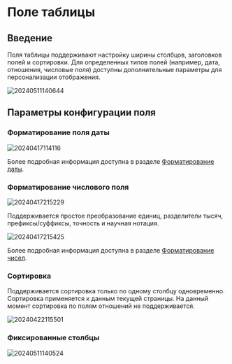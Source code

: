 # Поле таблицы

## Введение

Поля таблицы поддерживают настройку ширины столбцов, заголовков полей и сортировки. Для определенных типов полей (например, дата, отношения, числовые поля) доступны дополнительные параметры для персонализации отображения.

![20240511140644](https://static-docs.nocobase.com/20240511140644.png)

## Параметры конфигурации поля

### Форматирование поля даты

![20240417114116](https://static-docs.nocobase.com/20240417114116.png)

Более подробная информация доступна в разделе [Форматирование даты](/handbook/ui/fields/specific/date-picker).

### Форматирование числового поля

![20240417215229](https://static-docs.nocobase.com/20240417215229.png)

Поддерживается простое преобразование единиц, разделители тысяч, префиксы/суффиксы, точность и научная нотация.

![20240417215425](https://static-docs.nocobase.com/20240417215425.png)

Более подробная информация доступна в разделе [Форматирование чисел](/handbook/ui/fields/field-settings/number-format).

### Сортировка

Поддерживается сортировка только по одному столбцу одновременно. Сортировка применяется к данным текущей страницы. На данный момент сортировка по полям отношений не поддерживается.

![20240422115501](https://static-docs.nocobase.com/20240422115501.png)

### Фиксированные столбцы

![20240511140524](https://static-docs.nocobase.com/20240511140524.png)